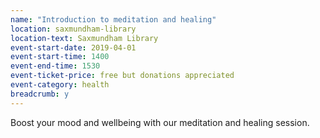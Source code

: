 ```yaml
---
name: "Introduction to meditation and healing"
location: saxmundham-library
location-text: Saxmundham Library
event-start-date: 2019-04-01
event-start-time: 1400
event-end-time: 1530
event-ticket-price: free but donations appreciated
event-category: health
breadcrumb: y
---
```


Boost your mood and wellbeing with our meditation and healing session.
